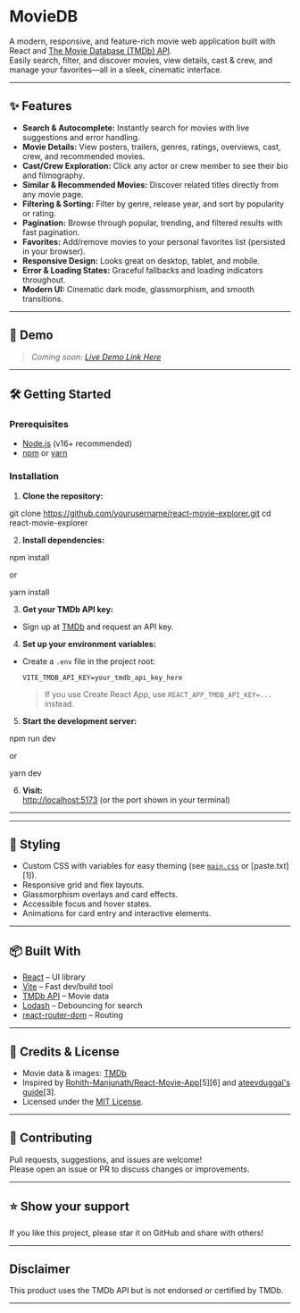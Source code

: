 # MovieDB

A modern, responsive, and feature-rich movie web application built with React and [The Movie Database (TMDb) API](https://www.themoviedb.org/documentation/api).  
Easily search, filter, and discover movies, view details, cast & crew, and manage your favorites—all in a sleek, cinematic interface.

---

## ✨ Features

- **Search & Autocomplete:** Instantly search for movies with live suggestions and error handling.
- **Movie Details:** View posters, trailers, genres, ratings, overviews, cast, crew, and recommended movies.
- **Cast/Crew Exploration:** Click any actor or crew member to see their bio and filmography.
- **Similar & Recommended Movies:** Discover related titles directly from any movie page.
- **Filtering & Sorting:** Filter by genre, release year, and sort by popularity or rating.
- **Pagination:** Browse through popular, trending, and filtered results with fast pagination.
- **Favorites:** Add/remove movies to your personal favorites list (persisted in your browser).
- **Responsive Design:** Looks great on desktop, tablet, and mobile.
- **Error & Loading States:** Graceful fallbacks and loading indicators throughout.
- **Modern UI:** Cinematic dark mode, glassmorphism, and smooth transitions.

---

## 🚀 Demo

> _Coming soon: [Live Demo Link Here](#)_

---

## 🛠 Getting Started

### Prerequisites

- [Node.js](https://nodejs.org/) (v16+ recommended)
- [npm](https://www.npmjs.com/) or [yarn](https://yarnpkg.com/)

### Installation

1. **Clone the repository:**

git clone https://github.com/yourusername/react-movie-explorer.git
cd react-movie-explorer


2. **Install dependencies:**

npm install

or

yarn install


3. **Get your TMDb API key:**
- Sign up at [TMDb](https://www.themoviedb.org/) and request an API key.

4. **Set up your environment variables:**
- Create a `.env` file in the project root:
  ```
  VITE_TMDB_API_KEY=your_tmdb_api_key_here
  ```
  > If you use Create React App, use `REACT_APP_TMDB_API_KEY=...` instead.

5. **Start the development server:**

npm run dev

or

yarn dev


6. **Visit:**  
[http://localhost:5173](http://localhost:5173) (or the port shown in your terminal)

---


---

## 🎨 Styling

- Custom CSS with variables for easy theming (see [`main.css`](./src/styles/main.css) or [paste.txt][1]).
- Responsive grid and flex layouts.
- Glassmorphism overlays and card effects.
- Accessible focus and hover states.
- Animations for card entry and interactive elements.

---

## 📦 Built With

- [React](https://react.dev/) – UI library
- [Vite](https://vitejs.dev/) – Fast dev/build tool
- [TMDb API](https://www.themoviedb.org/documentation/api) – Movie data
- [Lodash](https://lodash.com/) – Debouncing for search
- [react-router-dom](https://reactrouter.com/) – Routing

---

## 📝 Credits & License

- Movie data & images: [TMDb](https://www.themoviedb.org/)
- Inspired by [Rohith-Manjunath/React-Movie-App](https://github.com/Rohith-Manjunath/React-Movie-App)[5][6] and [ateevduggal's guide](https://dev.to/ateevduggal/how-to-build-a-movie-app-in-react-using-tmdb-api-4n54)[3].
- Licensed under the [MIT License](LICENSE).

---

## 🤝 Contributing

Pull requests, suggestions, and issues are welcome!  
Please open an issue or PR to discuss changes or improvements.

---

## ⭐️ Show your support

If you like this project, please star it on GitHub and share with others!

---

## Disclaimer

This product uses the TMDb API but is not endorsed or certified by TMDb.

---




